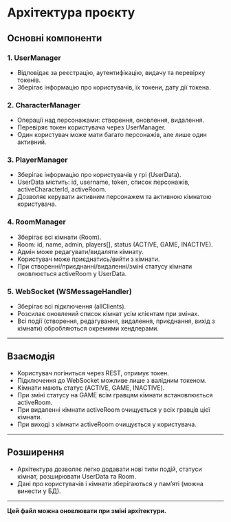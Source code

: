 # Архітектура проєкту

## Основні компоненти

### 1. UserManager

- Відповідає за реєстрацію, аутентифікацію, видачу та перевірку токенів.
- Зберігає інформацію про користувачів, їх токени, дату дії токена.

### 2. CharacterManager

- Операції над персонажами: створення, оновлення, видалення.
- Перевіряє токен користувача через UserManager.
- Один користувач може мати багато персонажів, але лише один активний.

### 3. PlayerManager

- Зберігає інформацію про користувачів у грі (UserData).
- UserData містить: id, username, token, список персонажів, activeCharacterId, activeRoom.
- Дозволяє керувати активним персонажем та активною кімнатою користувача.

### 4. RoomManager

- Зберігає всі кімнати (Room).
- Room: id, name, admin, players[], status (ACTIVE, GAME, INACTIVE).
- Адмін може редагувати/видаляти кімнату.
- Користувач може приєднатись/вийти з кімнати.
- При створенні/приєднанні/видаленні/зміні статусу кімнати оновлюється activeRoom у UserData.

### 5. WebSocket (WSMessageHandler)

- Зберігає всі підключення (allClients).
- Розсилає оновлений список кімнат усім клієнтам при змінах.
- Всі події (створення, редагування, видалення, приєднання, вихід з кімнати) обробляються окремими хендлерами.

---

## Взаємодія

- Користувач логіниться через REST, отримує токен.
- Підключення до WebSocket можливе лише з валідним токеном.
- Кімнати мають статус (ACTIVE, GAME, INACTIVE).
- При зміні статусу на GAME всім гравцям кімнати встановлюється activeRoom.
- При видаленні кімнати activeRoom очищується у всіх гравців цієї кімнати.
- При виході з кімнати activeRoom очищується у користувача.

---

## Розширення

- Архітектура дозволяє легко додавати нові типи подій, статуси кімнат, розширювати UserData та Room.
- Дані про користувачів і кімнати зберігаються у памʼяті (можна винести у БД).

---

**Цей файл можна оновлювати при зміні архітектури.**
